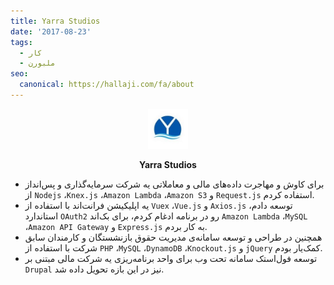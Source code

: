 ```yaml
---
title: Yarra Studios
date: '2017-08-23'
tags:
  - کار
  - ملبورن
seo:
  canonical: https://hallaji.com/fa/about
---
```

<p align='center'>
  <img src='/stories/yarra-studios/yarra-studios.png' height='64' />
</p>
<p align='center'>
  <b>Yarra Studios</b>
</p>

* برای کاوش و مهاجرت داده‌های مالی و معاملاتی یه شرکت سرمایه‌گذاری و پس‌انداز از `Nodejs` ،`Knex.js` ،`Amazon Lambda` ،`Amazon S3` و `Request.js` استفاده کردم.
* یه اپلیکیشن فرانت‌‌اند با استفاده از ‍`Vuex` ،`Vue.js` و `Axios.js` توسعه دادم، استاندارد `OAuth2` رو در برنامه ادغام کردم، برای بک‌اند `Amazon Lambda` ،`MySQL` ،`Amazon API Gateway` و `Express.js` به کار بردم.
* همچنین  در طراحی و توسعه سامانه‌ی مدیریت حقوق بازنشستگان و کارمندان سابق شرکت با استفاده از `PHP` ،`MySQL` ،`DynamoDB` ،`Knockout.js` و `jQuery`  کمک‌یار بودم.
* توسعه فول‌استک سامانه تحت وب برای واحد برنامه‌ریزی یه شرکت مالی مبتنی بر `Drupal` نیز در این بازه تحویل داده شد.
